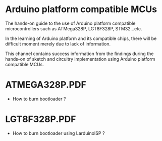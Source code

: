 # Arduino platform compatible MCUs
The hands-on guide to the use of Arduino platform compatible microcontrollers such as ATMega328P, LGT8F328P, STM32...etc.

In the learning of Arduino platform and its compatible chips, there will be difficult moment merely due to lack of information.

This channel contains success information from the findings during the hands-on of sketch and circuitry implementation using Arduino platform compatible MCUs.


# ATMEGA328P.PDF
- How to burn bootloader ?

# LGT8F328P.PDF
- How to burn bootloader using LarduinoISP ?


